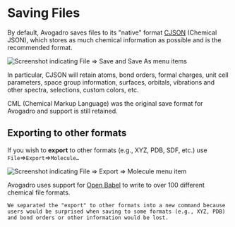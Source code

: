 # Saving Files

By default, Avogadro saves files to its "native" format [CJSON](https://github.com/OpenChemistry/chemicaljson) (Chemical JSON), which stores as much chemical information as possible and is the recommended format. 

![Screenshot indicating File => Save and Save As menu items](../../_static/tutorial-save.png)

In particular, CJSON will retain atoms, bond orders, formal charges, unit cell parameters, space group information, surfaces, orbitals, vibrations and other spectra, selections, custom colors, etc.

CML (Chemical Markup Language) was the original save format for Avogadro and support is still retained.

## Exporting to other formats

If you wish to **export** to other formats (e.g., XYZ, PDB, SDF, etc.) use
`File`⇒`Export`⇒`Molecule…`

![Screenshot indicating File => Export => Molecule menu item](../../_static/FileExportMolecule.png)

Avogadro uses support for [Open Babel](https://openbabel.org/) to write to over 100 different chemical file formats.

```{tip} **New in 2.0**
We separated the "export" to other formats into a new command because users would be surprised when saving to some formats (e.g., XYZ, PDB) and bond orders or other information would be lost.
```
